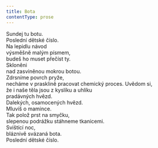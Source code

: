 ```yaml
---
title: Bota
contentType: prose
---
```


<section>

Sundej tu botu.  
Poslední dětské číslo.  
Na lepidlu návod  
výsměšně malým písmem,  
budeš ho muset přečíst ty.  
Skloněni  
nad zasviněnou mokrou botou.  
Zdrsníme povrch pryže,  
necháme v prasklině pracovat chemický proces. Uvědom si,  
že i naše těla jsou z kyslíku a uhlíku  
pradávných hvězd.  
Dalekých, osamocených hvězd.  
Mluvíš o mamince.  
Tak polož prst na smyčku,  
slepenou podrážku stáhneme tkanicemi.  
Svištící noc,  
bláznivě svázaná bota.  
Poslední dětské číslo.

</section>
